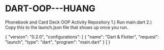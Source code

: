 # DART-OOP---HUANG
Phonebook and Card Deck OOP Activity Repository
1.) Run main.dart
2.) Copy this to the launch.json file that shows up once you run.

{
    "version": "0.2.0",
    "configurations": [
        {
            "name": "Dart & Flutter",
            "request": "launch",
            "type": "dart",
            "program": "main.dart"
        }
    ]
}
